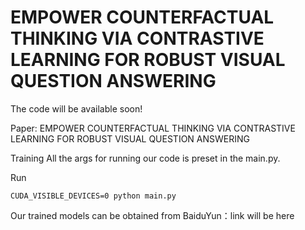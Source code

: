 # EMPOWER COUNTERFACTUAL THINKING VIA CONTRASTIVE LEARNING FOR ROBUST VISUAL QUESTION ANSWERING
The code will be available soon!


Paper:
EMPOWER COUNTERFACTUAL THINKING VIA CONTRASTIVE LEARNING FOR ROBUST VISUAL QUESTION ANSWERING


Training
All the args for running our code is preset in the main.py.

Run

    CUDA_VISIBLE_DEVICES=0 python main.py


Our trained models can be obtained from BaiduYun：link will be here
